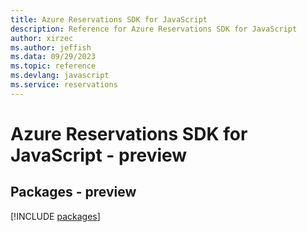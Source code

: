 ```yaml
---
title: Azure Reservations SDK for JavaScript
description: Reference for Azure Reservations SDK for JavaScript
author: xirzec
ms.author: jeffish
ms.data: 09/29/2023
ms.topic: reference
ms.devlang: javascript
ms.service: reservations
---
```

# Azure Reservations SDK for JavaScript - preview
## Packages - preview
[!INCLUDE [packages](reservations-index.md)]